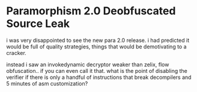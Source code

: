 # Paramorphism 2.0 Deobfuscated Source Leak

i was very disappointed to see the new para 2.0 release. i had predicted it would be full of quality strategies, things that would be demotivating to a cracker.

instead i saw an invokedynamic decryptor weaker than zelix, flow obfuscation.. if you can even call it that.
what is the point of disabling the verifier if there is only a handful of instructions that break decompilers and 5 minutes of asm customization?
